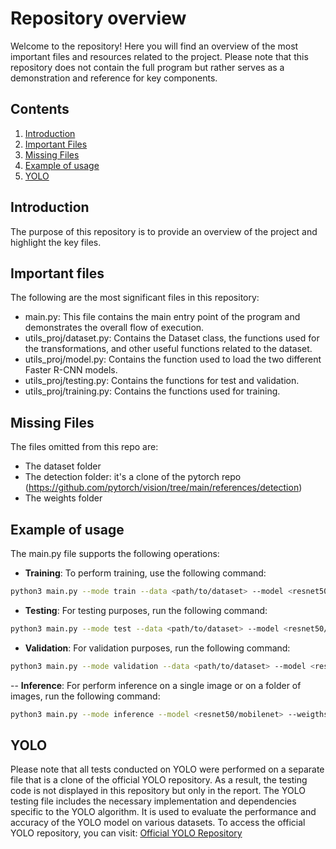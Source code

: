 # Repository overview
Welcome to the repository! Here you will find an overview of the most important files and resources related to the project. Please note that this repository does not contain the full program but rather serves as a demonstration and reference for key components.

## Contents

1. [Introduction](#introduction)
2. [Important Files](#important-files)
3. [Missing Files](#missing-files)
4. [Example of usage](#example-of-usage)
5. [YOLO](#YOLO)

## Introduction 
The purpose of this repository is to provide an overview of the project and highlight the key files.

## Important files
The following are the most significant files in this repository:

- main.py: This file contains the main entry point of the program and demonstrates the overall flow of execution.
- utils_proj/dataset.py: Contains the Dataset class, the functions used for the transformations, and other useful functions related to the dataset.
- utils_proj/model.py: Contains the function used to load the two different Faster R-CNN models.
- utils_proj/testing.py: Contains the functions for test and validation.
- utils_proj/training.py: Contains the functions used for training.

## Missing Files
The files omitted from this repo are:

- The dataset folder
- The detection folder: it's a clone of the pytorch repo (https://github.com/pytorch/vision/tree/main/references/detection)
- The weights folder

## Example of usage
The main.py file supports the following operations:

- **Training**: To perform training, use the following command:
```bash
python3 main.py --mode train --data <path/to/dataset> --model <resnet50/mobilenet> --weigths <path/to/weights> --epochs <number/of/epochs>
```
- **Testing**: For testing purposes, run the following command:
```bash
python3 main.py --mode test --data <path/to/dataset> --model <resnet50/mobilenet> --weigths <path/to/weights>
```
- **Validation**: For validation purposes, run the following command:
```bash
python3 main.py --mode validation --data <path/to/dataset> --model <resnet50/mobilenet> --weigths <path/to/weights>
```
-- **Inference**: For perform inference on a single image or on a folder of images, run the following command:
```bash
python3 main.py --mode inference --model <resnet50/mobilenet> --weigths <path/to/weights> --image <path/to/tes/image or folder>
```

## YOLO 
Please note that all tests conducted on YOLO were performed on a separate file that is a clone of the official YOLO repository. As a result, the testing code is not displayed in this repository but only in the report.
The YOLO testing file includes the necessary implementation and dependencies specific to the YOLO algorithm. It is used to evaluate the performance and accuracy of the YOLO model on various datasets.
To access the official YOLO repository, you can visit: [Official YOLO Repository](https://github.com/ultralytics/yolov5)
